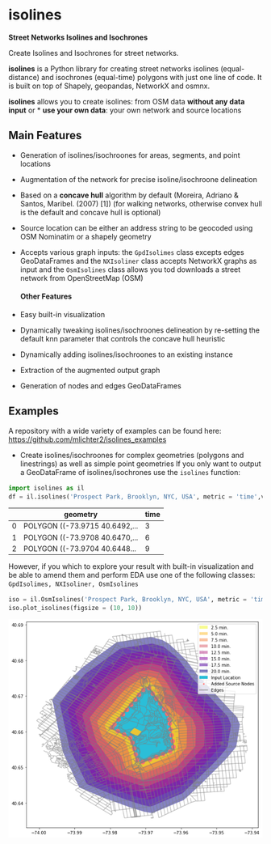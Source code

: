 # isolines

**Street Networks Isolines and Isochrones**

Create Isolines and Isochrones for street networks.

**isolines** is a Python library for creating street networks isolines (equal-distance) 
and isochrones (equal-time) polygons with just one line of code. It is built on top of Shapely,
geopandas, NetworkX and osmnx.

**isolines** allows you to create isolines:
from OSM data **without any data input** or * **use your own data**: your own network and source locations

## Main Features
   * Generation of isolines/isochroones for areas, segments, and point locations
   * Augmentation of the network for precise isoline/isochroone delineation
   * Based on a **concave hull** algorithm by default (Moreira, Adriano & Santos, Maribel. (2007) [1]) (for walking networks, otherwise convex hull is the default  and concave hull is optional)
   * Source location can be either an address string to be geocoded using OSM Nominatim or a shapely geometry
   * Accepts various graph inputs:  the ```GpdIsolimes``` class excepts edges GeoDataFrames and the
    ```NXIsoliner``` class accepts NetworkX graphs as input and the ```OsmIsolines``` class
    allows you tod downloads a street network from OpenStreetMap (OSM)
    
     #### Other Features
  * Easy built-in visualization
  * Dynamically tweaking isolines/isochroones delineation by re-setting the default
  knn parameter that controls the concave hull heuristic 
  * Dynamically adding isolines/isochroones to an existing instance
  * Extraction of the augmented output graph
  * Generation of nodes and edges GeoDataFrames

## Examples
A repository with a wide variety of examples can be found here: https://github.com/mlichter2/isolines_examples
* Create isolines/isochroones for complex geometries (polygons and linestrings) as well as simple point geometries
If you only want to output a GeoDataFrame of isolines/isochrones 
use the ```isolines``` function:

```python
import isolines as il
df = il.isolines('Prospect Park, Brooklyn, NYC, USA', metric = 'time',values=[3, 6, 9])
```

|  | geometry  | time  |
| ------- | --- | --- |
| 0 | POLYGON ((-73.9715 40.6492,... | 3 |
| 1 | POLYGON ((-73.9708 40.6470,... | 6 |
| 2 | POLYGON ((-73.9704 40.6448...  | 9 |


However, if you which to explore your result with built-in visualization and be able to 
amend them and perform EDA use one of the following classes: ```GpdIsolimes, NXIsoliner, OsmIsolines```
```python
iso = il.OsmIsolines('Prospect Park, Brooklyn, NYC, USA', metric = 'time', values=np.arange(2.5, 22.5, 2.5), unit = 'ft', sample = 600)
iso.plot_isolines(figsize = (10, 10))
```
![](docs/figs/prospect_park.png)
